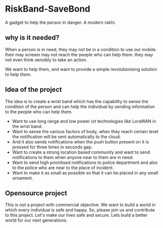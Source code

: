 # RiskBand-SaveBond

A gadget to help the person in danger.
A modern rakhi.

## why is it needed?

When a person is in need,
they may not be in a condition to use our mobile.
their may scream may not reach the people who can help them.
they may not even think sensibly to take an action.

We want to help them, and want to provide a simple revolutionising solution to help them.

## Idea of the project

The idea is to create a wrist band which has the capability to sense the condition of the person and can help the individual by sending information to the people who can help them.
* Want to use long range and low power iot technologies like LoraWAN in the wrist band.
* Want to sense the various factors of body, when they reach certain level the notification will be sent automatically to the cloud.
* And it also sends notifications when the push button present on it is pressed for three times in seconds gap.
* Want to create a strong location based community and want to send notifications to them when anyone near to them are in need.
* Want to send high prioritised notifications to police department and also to the police who are near to the place of incident.
* Want to make it as small as possible so that it can be placed in any small ornament.

## Opensource project
This is not a project with commercial objective.
We want to build a world in which every individual is safe and happy. So, please join us and contribute to this project.
Let's make our lives safe and secure. Lets build a better world for our next generations.
